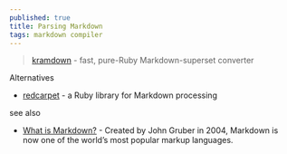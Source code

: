 ```yaml
---
published: true
title: Parsing Markdown
tags: markdown compiler
---
```

> [kramdown](https://kramdown.gettalong.org/) - fast, pure-Ruby Markdown-superset converter

Alternatives 
- [ redcarpet](https://github.com/vmg/redcarpet) - a Ruby library for Markdown processing

see also
- [What is Markdown?](https://www.markdownguide.org/getting-started) - Created by John Gruber in 2004, Markdown is now one of the world’s most popular markup languages.

